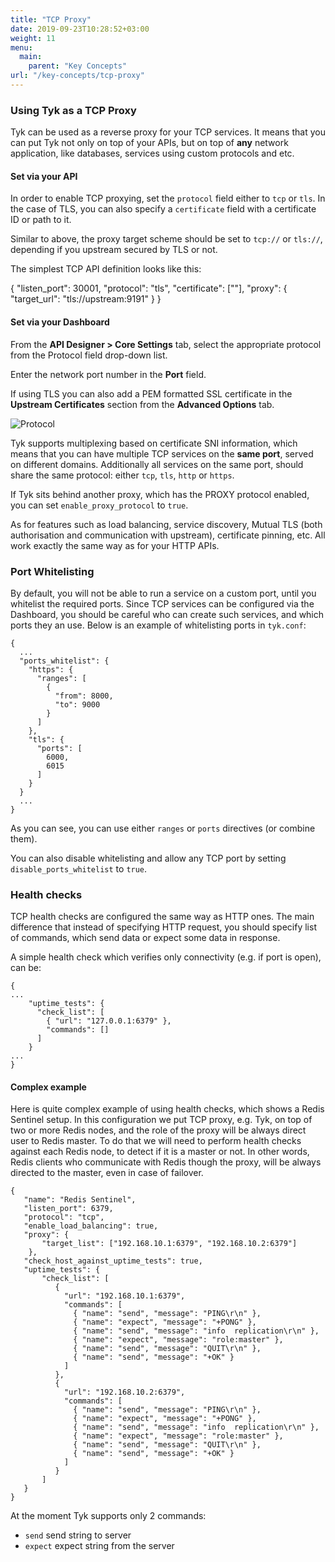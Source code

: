 ```yaml
---
title: "TCP Proxy"
date: 2019-09-23T10:28:52+03:00
weight: 11
menu:
  main:
    parent: "Key Concepts"
url: "/key-concepts/tcp-proxy"
---
```


### Using Tyk as a TCP Proxy

Tyk can be used as a reverse proxy for your TCP services. It means that you can put Tyk not only on top of your APIs, but on top of **any** network application, like databases, services using custom protocols and etc.

#### Set via your API

In order to enable TCP proxying, set the `protocol` field either to `tcp` or `tls`. In the case of TLS, you can also specify a `certificate` field with a certificate ID or path to it.

Similar to above, the proxy target scheme should be set to `tcp://` or `tls://`, depending if you upstream secured by TLS or not.

The simplest TCP API definition looks like this:

{
  "listen_port": 30001,
  "protocol": "tls",
  "certificate": ["<cert-id>"],
  "proxy": {
    "target_url": "tls://upstream:9191"
  }
}

#### Set via your Dashboard

From the **API Designer > Core Settings** tab, select the appropriate protocol from the Protocol field drop-down list.

Enter the network port number in the **Port** field.

If using TLS you can also add a PEM formatted SSL certificate in the **Upstream Certificates** section from the **Advanced Options** tab.

![Protocol][1]

Tyk supports multiplexing based on certificate SNI information, which means that you can have multiple TCP services on the **same port**, served on different domains. Additionally all services on the same port, should share the same protocol: either `tcp`, `tls`, `http` or `https`.

If Tyk sits behind another proxy, which has  the PROXY protocol enabled, you can set `enable_proxy_protocol` to `true`. 

As for features such as load balancing, service discovery, Mutual TLS (both authorisation and communication with upstream), certificate pinning, etc. All work exactly the same way as for your HTTP APIs. 

### Port Whitelisting 

By default, you will not be able to run a service on a custom port, until you whitelist the required ports. 
Since TCP services can be configured via the Dashboard, you should be careful who can create such services, and which ports they an use. Below is an example of whitelisting ports in `tyk.conf`:

```
{
  ...
  "ports_whitelist": {
    "https": {
      "ranges": [
        {
          "from": 8000,
          "to": 9000
        }
      ]
    },
    "tls": {
      "ports": [
        6000,
        6015
      ]
    }
  }
  ...
}
```

As you can see, you can use either `ranges` or `ports` directives (or combine them). 

You can also disable whitelisting and allow any TCP port by setting `disable_ports_whitelist` to `true`.


### Health checks

TCP health checks are configured the same way as HTTP ones.
The main difference that instead of specifying HTTP request, you should specify list of commands, which send data or expect some data in response. 

A simple health check which verifies only connectivity (e.g. if port is open), can be: 

```{.copyWrapper}
{
...
	"uptime_tests": {
	  "check_list": [
	    { "url": "127.0.0.1:6379" },
        "commands": []
	  ]
	}
...
}
```

#### Complex example

Here is quite complex example of using health checks, which shows a Redis Sentinel setup. In this configuration we put TCP proxy, e.g. Tyk, on top of two or more Redis nodes, and the role of the proxy will be always direct user to Redis master. To do that we will need to perform health checks against each Redis node, to detect if it is a master or not. In other words, Redis clients who communicate with Redis though the proxy, will be always directed to the master, even in case of failover. 

```{.copyWrapper}
{
   "name": "Redis Sentinel",
   "listen_port": 6379,
   "protocol": "tcp",
   "enable_load_balancing": true,
   "proxy": {
	   "target_list": ["192.168.10.1:6379", "192.168.10.2:6379"]
	},
   "check_host_against_uptime_tests": true,
   "uptime_tests": {
       "check_list": [
          {
			"url": "192.168.10.1:6379",
            "commands": [
              { "name": "send", "message": "PING\r\n" },
              { "name": "expect", "message": "+PONG" },
              { "name": "send", "message": "info  replication\r\n" },
              { "name": "expect", "message": "role:master" },
              { "name": "send", "message": "QUIT\r\n" }, 
              { "name": "send", "message": "+OK" }
            ]
          },
          {
			"url": "192.168.10.2:6379",
            "commands": [
              { "name": "send", "message": "PING\r\n" },
              { "name": "expect", "message": "+PONG" },
              { "name": "send", "message": "info  replication\r\n" },
              { "name": "expect", "message": "role:master" },
              { "name": "send", "message": "QUIT\r\n" }, 
              { "name": "send", "message": "+OK" }
            ]
          }
       ]
   }
}
```

At the moment Tyk supports only 2 commands:
 - `send`  send string to server
- `expect`  expect string from the server


[1]: /docs/img/dashboard/system-management/api-protocol.png
